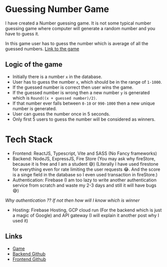 # Guessing Number Game

I have created a Number guessing game. It is not some typical number guessing game where computer will generate a random number and you have to guess it. 

In this game user has to guess the number which is average of all the guessed numbers.
[Link to the game](https://gng.pixismith.com/)

## Logic of the game

- Initially there is a number `x` in the database.
- User has to guess the number `x`, which should be in the range of `1-1000`.
- If the guessed number is correct then user wins the game.
- If the guessed number is wrong then a new number `y` is generated which is `Round((x + guessed number)/2)`.
- If that number ever falls between `0-10` or `990-1000` then a new unique number is generated.
- User can guess the number once in 5 seconds.
- Only first 5 users to guess the number will be considered as winners.

# Tech Stack
- Frontend: ReactJS, Typescript, Vite and SASS (No Fancy frameworks)
- Backend: NodeJS, ExpressJS, Fire Store 
(You may ask why fireStore, because it is free and I am a student 😅)
(Literally I have used firestone for everything even for rate limiting the user requests 😂. And the score is a singe field in the database so I even used transaction in fireStore.)
- Authentication: Firebase (I am too lazy to write another authentication service from scratch and waste my 2-3 days and still it will have bugs 😅)

*Why authentication ?? If not then how will I know which is winner*

- Hosting: Firebase Hosting, GCP cloud run (For the backend which is just a magic of Google) and API gateway (I will explain it another post why I used it)

## Links

- [Game](https://gng.pixismith.com/)
- [Backend Github](https://github.com/SBRakeshRath/guessing-number-game-backend)
- [Frontend Github](https://github.com/SBRakeshRath/guessing-number-game-frontend)

